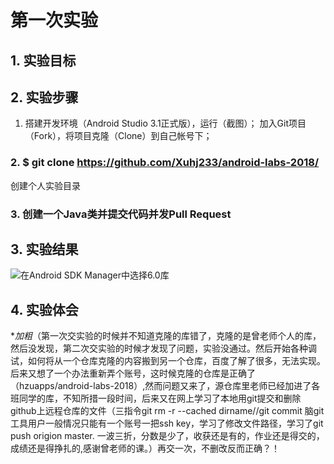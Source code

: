 # 第一次实验 

## 1. 实验目标

## 2. 实验步骤

1. 搭建开发环境（Android Studio 3.1正式版），运行（截图）；
  加入Git项目（Fork），将项目克隆（Clone）到自己帐号下；
### 2. $ git clone https://github.com/Xuhj233/android-labs-2018/
  创建个人实验目录

### 3. 创建一个Java类并提交代码并发Pull Request


## 3. 实验结果

![在Android SDK Manager中选择6.0库](https://github.com/Xuhj233/android-labs-2018/blob/master/soft1614080902439/soft1614080902439.png?raw=true"配置教育网下载代理")


## 4. 实验体会

**加粗*（第一次交实验的时候并不知道克隆的库错了，克隆的是曾老师个人的库，然后没发现，第二次交实验的时候才发现了问题，实验没通过。然后开始各种调试，如何将从一个仓库克隆的内容搬到另一个仓库，百度了解了很多，无法实现。后来又想了一个办法重新弄个账号，这时候克隆的仓库是正确了（hzuapps/android-labs-2018）,然而问题又来了，源仓库里老师已经加进了各班同学的库，不知所措一段时间，后来又在网上学习了本地用git提交和删除github上远程仓库的文件（三指令git rm -r --cached dirname//git commit 脑git工具用户一般情况只能有一个账号一把ssh key，学习了修改文件路径，学习了git push origion master.
一波三折，分数是少了，收获还是有的，作业还是得交的，成绩还是得挣扎的,感谢曾老师的课。）再交一次，不删改反而正确？！


